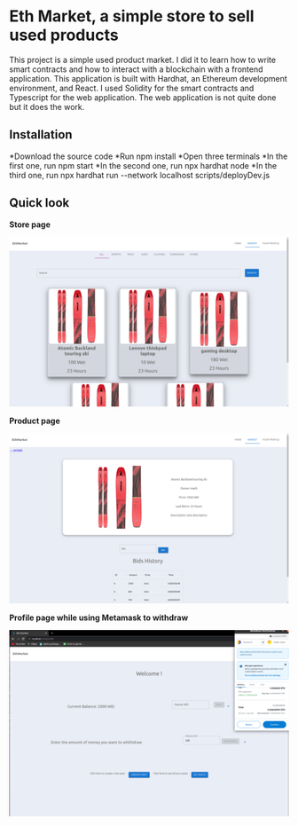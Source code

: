 # Eth Market, a simple store to sell used products

This project is a simple used product market. I did it to learn how to write smart contracts and how to interact with a blockchain with a frontend application. This application is built with Hardhat, an Ethereum development environment, and React. I used Solidity for the smart contracts and Typescript for the web application. The web application is not quite done but it does the work. 

## Installation

*Download the source code
*Run npm install
*Open three terminals
*In the first one, run npm start
*In the second one, run npx hardhat node
*In the third one, run npx hardhat run --network localhost scripts/deployDev.js

## Quick look

**Store page**

![GitHub Image](public/shop.png)

**Product page**

![GitHub Image](public/product.png)

**Profile page while using Metamask to withdraw**

![GitHub Image](public/profile.png)
